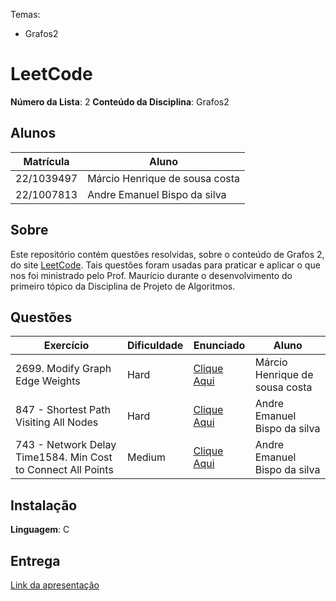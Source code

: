 Temas:
 - Grafos2

# LeetCode

**Número da Lista**: 2
**Conteúdo da Disciplina**: Grafos2

## Alunos
|Matrícula | Aluno |
| -- | -- |
| 22/1039497  | Márcio Henrique de sousa costa |
| 22/1007813 |  Andre Emanuel Bispo da silva |

## Sobre 
Este repositório contém questões resolvidas, sobre o conteúdo de Grafos 2, do site [LeetCode](https://leetcode.com). Tais questões foram usadas para praticar e aplicar o que nos foi ministrado pelo Prof. Maurício durante o desenvolvimento do primeiro tópico da Disciplina de Projeto de Algoritmos. 

## Questões
| Exercício | Dificuldade | Enunciado | Aluno |
| -- | -- | -- | -- |
| 2699. Modify Graph Edge Weights | Hard | [Clique Aqui](https://leetcode.com/problems/modify-graph-edge-weights/description/) | Márcio Henrique de sousa costa |
| 847 - Shortest Path Visiting All Nodes | Hard | [Clique Aqui](https://leetcode.com/problems/minimum-obstacle-removal-to-reach-corner/description/) | Andre Emanuel Bispo da silva |
| 743 - Network Delay Time1584. Min Cost to Connect All Points| Medium | [Clique Aqui](https://leetcode.com/problems/min-cost-to-connect-all-points/description/) | Andre Emanuel Bispo da silva |



## Instalação 
**Linguagem**: C

## Entrega

[Link da apresentação](https://www.youtube.com/embed/ShWEQOgEIQY?si=FswgmCEnqZ5aAsev)



